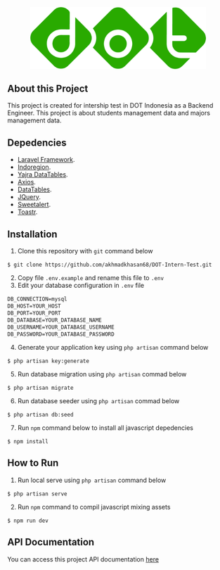 <p align="center"><img src="https://raw.githubusercontent.com/akhmadkhasan68/DOT-Intern-Test/master/public/assets/media/logos/logo-1.png" width="400">
</p>

## About this Project

This project is created for intership test in DOT Indonesia as a Backend Engineer. This project is about students management data and majors management data. 

## Depedencies

- [Laravel Framework](https://laravel.com/).
- [Indoregion](https://github.com/azishapidin/indoregion).
- [Yajra DataTables](https://yajrabox.com/docs/laravel-datatables/master).
- [Axios](https://axios-http.com).
- [DataTables](https://datatables.net/).
- [JQuery](https://jquery.com/).
- [Sweetalert](https://sweetalert2.github.io/).
- [Toastr](https://github.com/CodeSeven/toastr).

## Installation
1. Clone this repository with `git` command below
```console
$ git clone https://github.com/akhmadkhasan68/DOT-Intern-Test.git
```
2. Copy file `.env.example` and rename this file to `.env`
3. Edit your database configuration in `.env` file
```console
DB_CONNECTION=mysql
DB_HOST=YOUR_HOST
DB_PORT=YOUR_PORT
DB_DATABASE=YOUR_DATABASE_NAME
DB_USERNAME=YOUR_DATABASE_USERNAME
DB_PASSWORD=YOUR_DATABASE_PASSWORD
```
4. Generate your application key using `php artisan` command below
```console
$ php artisan key:generate
```
5. Run database migration using `php artisan` commad below
```console
$ php artisan migrate
```
6. Run database seeder using `php artisan` commad below
```console
$ php artisan db:seed
```
7. Run `npm` command below to install all javascript depedencies
```console
$ npm install
```

## How to Run
1. Run local serve using `php artisan` command below
```console
$ php artisan serve
```
2. Run `npm` command to compil javascript mixing assets
```console
$ npm run dev
```

## API Documentation

You can access this project API documentation [here](https://documenter.getpostman.com/view/9987865/UzJFvJQL)

